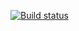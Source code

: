 [![Build status](https://ci.appveyor.com/api/projects/status/pr0kq9p2p227ury0?svg=true)](https://ci.appveyor.com/project/KozlovskyS/hw-autotest-5-patterns-1)
